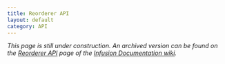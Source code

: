 ```yaml
---
title: Reorderer API
layout: default
category: API
---
```


_This page is still under construction. An archived version can be found on the [Reorderer API](http://wiki.fluidproject.org/display/docs/Reorderer+API) page of the [Infusion Documentation wiki](http://wiki.fluidproject.org/display/docs/Infusion+Documentation)._
